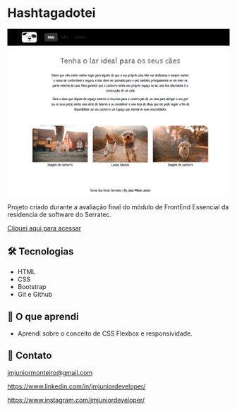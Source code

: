 # Hashtagadotei

![preview](./.github/preview.png)

Projeto criado durante a avaliação final do módulo de FrontEnd Essencial da residencia de software do Serratec.

[Cliquei aqui para acessar](https://hashtagadotei.netlify.app/)

## 🛠️ Tecnologias

- HTML
- CSS
- Bootstrap
- Git e Github

## 🚀 O que aprendi
- Aprendi sobre o conceito de CSS Flexbox e responsividade.

## 🖤 Contato

jmjuniormonteiro@gmail.com

https://www.linkedin.com/in/jmjuniordeveloper/

https://www.instagram.com/jmjuniordeveloper/
